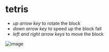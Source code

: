 # tetris
- *up arrow key* to rotate the block
- *down arrow key* to speed up the block fall
- *left and right arrow keys* to move the block

![image](https://user-images.githubusercontent.com/71679642/144653701-799e47a7-de1a-4740-bf92-bc844ace7761.png)
